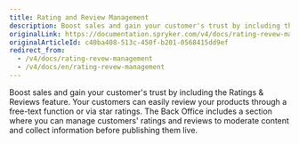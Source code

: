 ```yaml
---
title: Rating and Review Management
description: Boost sales and gain your customer's trust by including the Ratings and Reviews feature.
originalLink: https://documentation.spryker.com/v4/docs/rating-revew-management
originalArticleId: c40ba408-513c-450f-b201-0568415dd9ef
redirect_from:
  - /v4/docs/rating-revew-management
  - /v4/docs/en/rating-revew-management
---
```


Boost sales and gain your customer's trust by including the Ratings & Reviews feature. Your customers can easily review your products through a free-text function or via star ratings. The Back Office includes a section where you can manage customers' ratings and reviews to moderate content and collect information before publishing them live.
